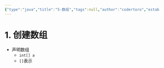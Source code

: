 ```yaml
---
{"type":"java","title":"5-数组","tags":null,"author":"codertoro","establish":"2025-03-20","update":"2025-03-20","dg-publish":true,"permalink":"/Projects/07-Java/5-数组/","dgPassFrontmatter":true,"created":"2025-03-20T11:56:19.480+08:00","updated":"2025-04-11T08:08:22.451+08:00"}
---
```


# 1. 创建数组
- 声明数组
	- `int[] a` 
	- `[]`表示
